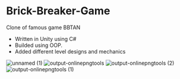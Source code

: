# Brick-Breaker-Game
Clone of famous game BBTAN 

- Written in Unity using C#
- Builded using OOP.
- Added different level designs and mechanics


![unnamed (1)](https://user-images.githubusercontent.com/37782582/119925455-7f09e100-bf43-11eb-933d-9ae1eba0d8cd.png)
![output-onlinepngtools](https://user-images.githubusercontent.com/37782582/120239634-b078fa00-c22c-11eb-968b-c039230e8d7d.png)
![output-onlinepngtools (2)](https://user-images.githubusercontent.com/37782582/120240825-81b05300-c22f-11eb-8ccb-1eff68925a5c.png)
![output-onlinepngtools (1)](https://user-images.githubusercontent.com/37782582/120240828-82e18000-c22f-11eb-8c35-5e8b7a9a4133.png)
